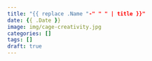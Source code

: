 ```yaml
---
title: "{{ replace .Name "-" " " | title }}"
date: {{ .Date }}
image: img/cage-creativity.jpg
categories: []
tags: []
draft: true
---
```


